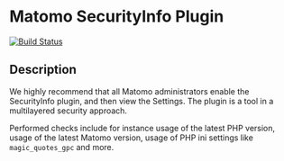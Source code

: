 # Matomo SecurityInfo Plugin

[![Build Status](https://github.com/matomo-org/plugin-SecurityInfo/actions/workflows/matomo-tests.yml/badge.svg?branch=4.x-dev)](https://github.com/matomo-org/plugin-SecurityInfo/actions/workflows/matomo-tests.yml)

## Description

We highly recommend that all Matomo administrators enable the SecurityInfo plugin, and then view the Settings. The plugin is a tool in a multilayered security approach.

Performed checks include for instance usage of the latest PHP version, usage of the latest Matomo version, usage of PHP ini settings like `magic_quotes_gpc` and more.
